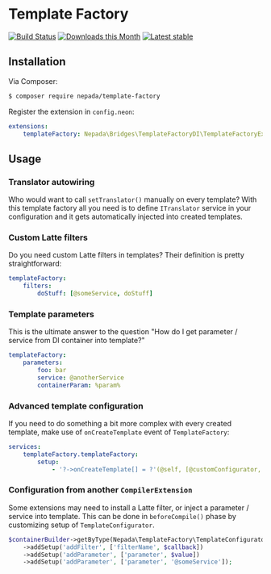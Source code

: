 Template Factory
================

[![Build Status](https://travis-ci.org/nepada/template-factory.svg?branch=master)](https://travis-ci.org/nepada/template-factory)
[![Downloads this Month](https://img.shields.io/packagist/dm/nepada/template-factory.svg)](https://packagist.org/packages/nepada/template-factory)
[![Latest stable](https://img.shields.io/packagist/v/nepada/template-factory.svg)](https://packagist.org/packages/nepada/template-factory)


Installation
------------

Via Composer:

```sh
$ composer require nepada/template-factory
```

Register the extension in `config.neon`:

```yaml
extensions:
    templateFactory: Nepada\Bridges\TemplateFactoryDI\TemplateFactoryExtension
```


Usage
-----

### Translator autowiring

Who would want to call `setTranslator()` manually on every template? With this template factory all you need is to define `ITranslator` service in your configuration and it gets automatically injected into created templates.

### Custom Latte filters

Do you need custom Latte filters in templates? Their definition is pretty straightforward:

```yaml
templateFactory:
    filters:
        doStuff: [@someService, doStuff]
```

### Template parameters

This is the ultimate answer to the question "How do I get parameter / service from DI container into template?"

```yaml
templateFactory:
    parameters:
        foo: bar
        service: @anotherService
        containerParam: %param%
```

### Advanced template configuration

If you need to do something a bit more complex with every created template, make use of `onCreateTemplate` event of `TemplateFactory`:

```yaml
services:
    templateFactory.templateFactory:
        setup:
            - '?->onCreateTemplate[] = ?'(@self, [@customConfigurator, callback])
```

### Configuration from another `CompilerExtension`

Some extensions may need to install a Latte filter, or inject a parameter / service into template. This can be done in `beforeCompile()` phase by customizing setup of `TemplateConfigurator`.

```php
$containerBuilder->getByType(Nepada\TemplateFactory\TemplateConfigurator::class)
    ->addSetup('addFilter', ['filterName', $callback])
    ->addSetup('addParameter', ['parameter', $value])
    ->addSetup('addParameter', ['parameter', '@someService']);
```
